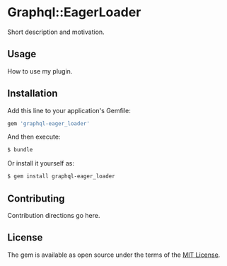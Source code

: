 # Graphql::EagerLoader
Short description and motivation.

## Usage
How to use my plugin.

## Installation
Add this line to your application's Gemfile:

```ruby
gem 'graphql-eager_loader'
```

And then execute:
```bash
$ bundle
```

Or install it yourself as:
```bash
$ gem install graphql-eager_loader
```

## Contributing
Contribution directions go here.

## License
The gem is available as open source under the terms of the [MIT License](http://opensource.org/licenses/MIT).
